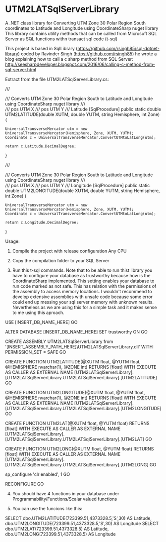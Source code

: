 # UTM2LATSqlServerLibrary
A .NET class library for Converting UTM Zone 30 Polar Region South coordinates to Latitude and Longitude using CoordinateSharp nuget library
This library contains utility methods that can be called from Microsoft SQL Server as SQL functions withn transact sql code (t-sql)

This project is based in SqlLibrary (https://github.com/rsingh85/sql-dotnet-library) coded by Ravinder Singh (https://github.com/rsingh85)
he wrote a blog explaining how to call a c sharp method from SQL Server: http://seesharpdeveloper.blogspot.com/2016/06/calling-c-method-from-sql-server.html






Extract from the file UTM2LATSqlServerLibrary.cs:

/// <summary>
/// Converts UTM Zone 30 Polar Region South to Latitude and Longitude using CoordinateSharp nuget library
/// </summary>
/// <param name="XUTM">pos UTM X</param>
/// <param name="YUTM">pos UTM Y</param>
/// <returns>Latitude</returns>
[SqlProcedure]
public static double UTM2LATITUDE(double XUTM, double YUTM, string Hemisphere, int Zone)
{

	UniversalTransverseMercator utm = new UniversalTransverseMercator(Hemisphere, Zone, XUTM, YUTM);
	Coordinate c = UniversalTransverseMercator.ConvertUTMtoLatLong(utm);

	return c.Latitude.DecimalDegree;
}

/// <summary>
/// Converts UTM Zone 30 Polar Region South to Latitude and Longitude using CoordinateSharp nuget library
/// </summary>
/// <param name="XUTM">pos UTM X</param>
/// <param name="YUTM">pos UTM Y</param>
/// <returns>Longitude</returns>
[SqlProcedure]
public static double UTM2LONGITUDE(double XUTM, double YUTM, string Hemisphere, int Zone)
{

	UniversalTransverseMercator utm = new UniversalTransverseMercator(Hemisphere, Zone, XUTM, YUTM);
	Coordinate c = UniversalTransverseMercator.ConvertUTMtoLatLong(utm);

	return c.Longitude.DecimalDegree;
}



Usage:

1. Compile the project with release configuration Any CPU

3. Copy the compilation folder to your SQL Server

3. Run this t-sql commands. 
Note that to be able to run thist library you have to configure your database as trustworthy because how is the CoordinateSharp implemented.
This setting enables your database to run code marked as not safe. This has relation with the permissions of the assembly to access memory locations.
I wouldn't recommend to develop extensive assemblies with unsafe code because some error could end up messing your sql server memory with unknown results.
Nevertheless as we are using this for a simple task and it makes sense to me using this aproach.


USE [INSERT_DB_NAME_HERE]
GO

ALTER DATABASE [INSERT_DB_NAME_HERE] SET trustworthy ON
GO

CREATE ASSEMBLY UTM2LATSqlServerLibrary from '[INSERT_ASSEMBLY_PATH_HERE]\UTM2LATSqlServerLibrary.dll' WITH PERMISSION_SET = SAFE
GO

CREATE FUNCTION UTM2LATITUDE(@XUTM float, @YUTM float, @HEMISPHERE nvarchar(1), @ZONE int)
RETURNS [float] WITH EXECUTE AS CALLER
AS
EXTERNAL NAME [UTM2LATSqlServerLibrary].[UTM2LATSqlServerLibrary.UTM2LATSqlServerLibrary].[UTM2LATITUDE]
GO

CREATE FUNCTION UTM2LONGITUDE(@XUTM float, @YUTM float, @HEMISPHERE nvarchar(1), @ZONE int)
RETURNS [float] WITH EXECUTE AS CALLER
AS
EXTERNAL NAME [UTM2LATSqlServerLibrary].[UTM2LATSqlServerLibrary.UTM2LATSqlServerLibrary].[UTM2LONGITUDE]
GO

CREATE FUNCTION UTM2LAT(@XUTM float, @YUTM float)
RETURNS [float] WITH EXECUTE AS CALLER
AS
EXTERNAL NAME [UTM2LATSqlServerLibrary].[UTM2LATSqlServerLibrary.UTM2LATSqlServerLibrary].[UTM2LAT]
GO

CREATE FUNCTION UTM2LONG(@XUTM float, @YUTM float)
RETURNS [float] WITH EXECUTE AS CALLER
AS
EXTERNAL NAME [UTM2LATSqlServerLibrary].[UTM2LATSqlServerLibrary.UTM2LATSqlServerLibrary].[UTM2LONG]
GO

sp_configure 'clr enabled', 1
GO

RECONFIGURE
GO




4. You should have 4 functions in your database under Programmability/Functions/Scalar valued functions	

5. You can use the funcions like this:

SELECT dbo.UTM2LATITUDE(723399.51,4373328.5,'S',30) AS Latitude, dbo.UTM2LONGITUDE(723399.51,4373328.5,'S',30) AS Longitude
SELECT dbo.UTM2LAT(723399.51,4373328.5) AS Latitude, dbo.UTM2LONG(723399.51,4373328.5) AS Longitude




